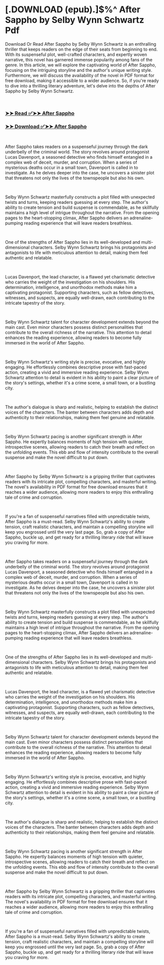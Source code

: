 # [.DOWNLOAD (epub).]$%^ After Sappho by Selby Wynn Schwartz Pdf

<p>Download Or Read After Sappho by Selby Wynn Schwartz is an enthralling thriller that keeps readers on the edge of their seats from beginning to end. With its suspenseful plot, well-crafted characters, and expertly woven narrative, this novel has garnered immense popularity among fans of the genre. In this article, we will explore the captivating world of After Sappho, focusing on the intriguing storyline and the author's unique writing style. Furthermore, we will discuss the availability of the novel in PDF format for free download, making it accessible to a wider audience. So, if you're ready to dive into a thrilling literary adventure, let's delve into the depths of After Sappho by Selby Wynn Schwartz.</p>
<p>&nbsp;</p>

### [➤➤ Read ✅➤➤ After Sappho](https://pdf2worldwide.blogspot.com/id/61089551)

### [➤➤ Download ✅➤➤ After Sappho](https://pdf2worldwide.blogspot.com/id/61089551)

<p>&nbsp;</p>
<p>After Sappho takes readers on a suspenseful journey through the dark underbelly of the criminal world. The story revolves around protagonist Lucas Davenport, a seasoned detective who finds himself entangled in a complex web of deceit, murder, and corruption. When a series of mysterious deaths occur in a small town, Davenport is called in to investigate. As he delves deeper into the case, he uncovers a sinister plot that threatens not only the lives of the townspeople but also his own.</p>
<p>&nbsp;</p>
<p>Selby Wynn Schwartz masterfully constructs a plot filled with unexpected twists and turns, keeping readers guessing at every step. The author's ability to create tension and build suspense is commendable, as he skillfully maintains a high level of intrigue throughout the narrative. From the opening pages to the heart-stopping climax, After Sappho delivers an adrenaline-pumping reading experience that will leave readers breathless.</p>
<p>&nbsp;</p>
<p>One of the strengths of After Sappho lies in its well-developed and multi-dimensional characters. Selby Wynn Schwartz brings his protagonists and antagonists to life with meticulous attention to detail, making them feel authentic and relatable.</p>
<p>&nbsp;</p>
<p>Lucas Davenport, the lead character, is a flawed yet charismatic detective who carries the weight of the investigation on his shoulders. His determination, intelligence, and unorthodox methods make him a captivating protagonist. Supporting characters, such as fellow detectives, witnesses, and suspects, are equally well-drawn, each contributing to the intricate tapestry of the story.</p>
<p>&nbsp;</p>
<p>Selby Wynn Schwartz talent for character development extends beyond the main cast. Even minor characters possess distinct personalities that contribute to the overall richness of the narrative. This attention to detail enhances the reading experience, allowing readers to become fully immersed in the world of After Sappho.</p>
<p>&nbsp;</p>
<p>Selby Wynn Schwartz's writing style is precise, evocative, and highly engaging. He effortlessly combines descriptive prose with fast-paced action, creating a vivid and immersive reading experience. Selby Wynn Schwartz attention to detail is evident in his ability to paint a clear picture of the story's settings, whether it's a crime scene, a small town, or a bustling city.</p>
<p>&nbsp;</p>
<p>The author's dialogue is sharp and realistic, helping to establish the distinct voices of the characters. The banter between characters adds depth and authenticity to their relationships, making them feel genuine and relatable.</p>
<p>&nbsp;</p>
<p>Selby Wynn Schwartz pacing is another significant strength in After Sappho. He expertly balances moments of high tension with quieter, introspective scenes, allowing readers to catch their breath and reflect on the unfolding events. This ebb and flow of intensity contribute to the overall suspense and make the novel difficult to put down.</p>
<p>&nbsp;</p>
<p>After Sappho by Selby Wynn Schwartz is a gripping thriller that captivates readers with its intricate plot, compelling characters, and masterful writing. The novel's availability in PDF format for free download ensures that it reaches a wider audience, allowing more readers to enjoy this enthralling tale of crime and corruption.</p>
<p>&nbsp;</p>
<p>If you're a fan of suspenseful narratives filled with unpredictable twists, After Sappho is a must-read. Selby Wynn Schwartz's ability to create tension, craft realistic characters, and maintain a compelling storyline will keep you engrossed until the very last page. So, grab a copy of After Sappho, buckle up, and get ready for a thrilling literary ride that will leave you craving for more.</p>
<p>&nbsp;</p>
<p>After Sappho takes readers on a suspenseful journey through the dark underbelly of the criminal world. The story revolves around protagonist Lucas Davenport, a seasoned detective who finds himself entangled in a complex web of deceit, murder, and corruption. When a series of mysterious deaths occur in a small town, Davenport is called in to investigate. As he delves deeper into the case, he uncovers a sinister plot that threatens not only the lives of the townspeople but also his own.</p>
<p>&nbsp;</p>
<p>Selby Wynn Schwartz masterfully constructs a plot filled with unexpected twists and turns, keeping readers guessing at every step. The author's ability to create tension and build suspense is commendable, as he skillfully maintains a high level of intrigue throughout the narrative. From the opening pages to the heart-stopping climax, After Sappho delivers an adrenaline-pumping reading experience that will leave readers breathless.</p>
<p>&nbsp;</p>
<p>One of the strengths of After Sappho lies in its well-developed and multi-dimensional characters. Selby Wynn Schwartz brings his protagonists and antagonists to life with meticulous attention to detail, making them feel authentic and relatable.</p>
<p>&nbsp;</p>
<p>Lucas Davenport, the lead character, is a flawed yet charismatic detective who carries the weight of the investigation on his shoulders. His determination, intelligence, and unorthodox methods make him a captivating protagonist. Supporting characters, such as fellow detectives, witnesses, and suspects, are equally well-drawn, each contributing to the intricate tapestry of the story.</p>
<p>&nbsp;</p>
<p>Selby Wynn Schwartz talent for character development extends beyond the main cast. Even minor characters possess distinct personalities that contribute to the overall richness of the narrative. This attention to detail enhances the reading experience, allowing readers to become fully immersed in the world of After Sappho.</p>
<p>&nbsp;</p>
<p>Selby Wynn Schwartz's writing style is precise, evocative, and highly engaging. He effortlessly combines descriptive prose with fast-paced action, creating a vivid and immersive reading experience. Selby Wynn Schwartz attention to detail is evident in his ability to paint a clear picture of the story's settings, whether it's a crime scene, a small town, or a bustling city.</p>
<p>&nbsp;</p>
<p>The author's dialogue is sharp and realistic, helping to establish the distinct voices of the characters. The banter between characters adds depth and authenticity to their relationships, making them feel genuine and relatable.</p>
<p>&nbsp;</p>
<p>Selby Wynn Schwartz pacing is another significant strength in After Sappho. He expertly balances moments of high tension with quieter, introspective scenes, allowing readers to catch their breath and reflect on the unfolding events. This ebb and flow of intensity contribute to the overall suspense and make the novel difficult to put down.</p>
<p>&nbsp;</p>
<p>After Sappho by Selby Wynn Schwartz is a gripping thriller that captivates readers with its intricate plot, compelling characters, and masterful writing. The novel's availability in PDF format for free download ensures that it reaches a wider audience, allowing more readers to enjoy this enthralling tale of crime and corruption.</p>
<p>&nbsp;</p>
<p>If you're a fan of suspenseful narratives filled with unpredictable twists, After Sappho is a must-read. Selby Wynn Schwartz's ability to create tension, craft realistic characters, and maintain a compelling storyline will keep you engrossed until the very last page. So, grab a copy of After Sappho, buckle up, and get ready for a thrilling literary ride that will leave you craving for more.</p>
<p>&nbsp;</p>
